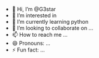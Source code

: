- 👋 Hi, I’m @G3star
- 👀 I’m interested in 
- 🌱 I’m currently learning python
- 💞️ I’m looking to collaborate on ...
- 📫 How to reach me ...
- 😄 Pronouns: ...
- ⚡ Fun fact: ...

<!---
G3star/G3star is a ✨ special ✨ repository because its `README.md` (this file) appears on your GitHub profile.
You can click the Preview link to take a look at your changes.
--->
